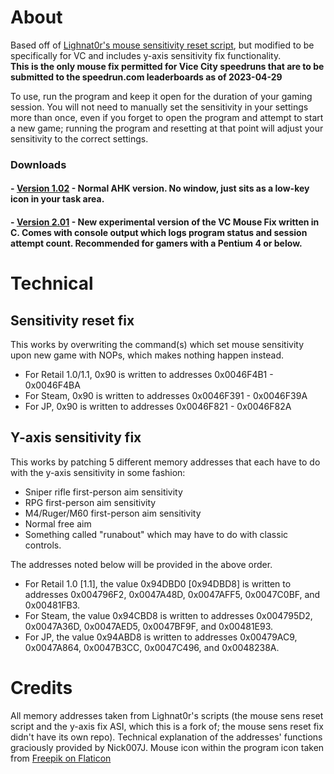 # About
Based off of [Lighnat0r's mouse sensitivity reset script](https://github.com/Lighnat0r-pers/Files/blob/master/GTA%20VC%20No%20Mouse%20Sensitivity%20Reset.zip), but modified to be specifically for VC and includes y-axis sensitivity fix functionality.  
**This is the only mouse fix permitted for Vice City speedruns that are to be submitted to the speedrun.com leaderboards as of 2023-04-29**  

To use, run the program and keep it open for the duration of your gaming session. You will not need to manually set the sensitivity in your settings more than once, even if you forget to open the program and attempt to start a new game; running the program and resetting at that point will adjust your sensitivity to the correct settings.
### Downloads
#### - [Version 1.02](https://github.com/MhmdFVC/VC-Mouse-Fix/releases/download/1.02/VC-Mouse-Fix-1.02.exe) - Normal AHK version. No window, just sits as a low-key icon in your task area.
#### - [Version 2.01](https://github.com/MhmdFVC/VC-Mouse-Fix/releases/download/2.01/VC-Mouse-Fix-2.01.exe) - New experimental version of the VC Mouse Fix written in C. Comes with console output which logs program status and session attempt count. Recommended for gamers with a Pentium 4 or below.

# Technical
## Sensitivity reset fix
This works by overwriting the command(s) which set mouse sensitivity upon new game with NOPs, which makes nothing happen instead.
* For Retail 1.0/1.1, 0x90 is written to addresses 0x0046F4B1 - 0x0046F4BA
* For Steam, 0x90 is written to addresses 0x0046F391 - 0x0046F39A
* For JP, 0x90 is written to addresses 0x0046F821 - 0x0046F82A

## Y-axis sensitivity fix
This works by patching 5 different memory addresses that each have to do with the y-axis sensitivity in some fashion: 
* Sniper rifle first-person aim sensitivity
* RPG first-person aim sensitivity
* M4/Ruger/M60 first-person aim sensitivity
* Normal free aim
* Something called "runabout" which may have to do with classic controls.

The addresses noted below will be provided in the above order.
* For Retail 1.0 [1.1], the value 0x94DBD0 [0x94DBD8] is written to addresses 0x004796F2, 0x0047A48D, 0x0047AFF5, 0x0047C0BF, and 0x00481FB3.
* For Steam, the value 0x94CBD8 is written to addresses 0x004795D2, 0x0047A36D, 0x0047AED5, 0x0047BF9F, and 0x00481E93.
* For JP, the value 0x94ABD8 is written to addresses 0x00479AC9, 0x0047A864, 0x0047B3CC, 0x0047C496, and 0x0048238A.

# Credits
All memory addresses taken from Lighnat0r's scripts (the mouse sens reset script and the y-axis fix ASI, which this is a fork of; the mouse sens reset fix didn't have its own repo). Technical explanation of the addresses' functions graciously provided by Nick007J. Mouse icon within the program icon taken from [Freepik on Flaticon](https://www.flaticon.com/free-icons/mouse)
